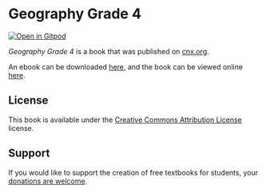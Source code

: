 # Geography Grade 4

[![Open in Gitpod](https://gitpod.io/button/open-in-gitpod.svg)](https://gitpod.io/from-referrer/)

_Geography Grade 4_ is a book that was published on [cnx.org](https://cnx.org/).

An ebook can be downloaded [here](https://github.com/cnx-user-books/cnxbook-geography-grade-4/releases/latest), and the book can be viewed online [here](https://github.com/cnx-user-books/cnxbook-geography-grade-4/releases/latest).

## License
This book is available under the [Creative Commons Attribution License](./LICENSE) license.

## Support
If you would like to support the creation of free textbooks for students, your [donations are welcome](https://riceconnect.rice.edu/donation/support-openstax-banner).
